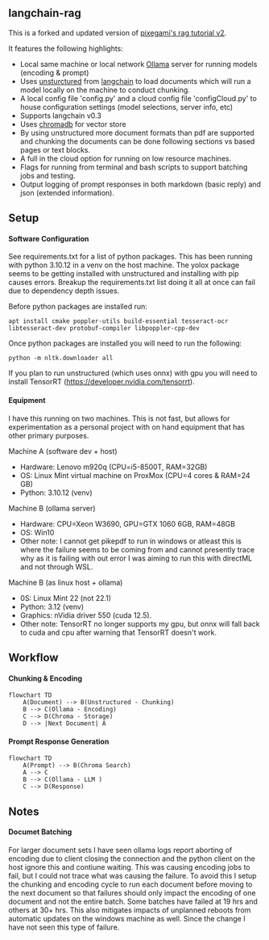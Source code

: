## langchain-rag

This is a forked and updated version of [pixegami's rag tutorial v2](https://github.com/pixegami/rag-tutorial-v2). 

It features the following highlights:
- Local same machine or local network [Ollama](https://ollama.com/) server for running models (encoding & prompt)
- Uses [unsturctured](https://unstructured.io/) from [langchain](https://python.langchain.com/docs/integrations/document_loaders/unstructured_file/) to load documents which will run a model locally on the machine to conduct chunking.
- A local config file 'config.py' and a cloud config file 'configCloud.py' to house configuration settings (model selections, server info, etc)
- Supports langchain v0.3
- Uses [chromadb](https://www.trychroma.com/) for vector store
- By using unstructured more document formats than pdf are supported and chunking the documents can be done following sections vs based pages or text blocks.
- A full in the cloud option for running on low resource machines.
- Flags for running from terminal and bash scripts to support batching jobs and testing.
- Output logging of prompt responses in both markdown (basic reply) and json (extended information).

## Setup
#### Software Configuration
See requirements.txt for a list of python packages. This has been running with python 3.10.12 in a venv on the host machine. The yolox package seems to be getting installed with unstructured and installing with pip causes errors. Breakup the requirements.txt list doing it all at once can fail due to dependency depth issues.  

Before python packages are installed run:

```apt install cmake poppler-utils build-essential tesseract-ocr libtesseract-dev protobuf-compiler libpoppler-cpp-dev```

Once python packages are installed you will need to run the following:

```python -m nltk.downloader all```

If you plan to run unstructured (which uses onnx) with gpu you will need to install TensorRT (https://developer.nvidia.com/tensorrt).

#### Equipment
I have this running on two machines. This is not fast, but allows for experimentation as a personal project with on hand equipment that has other primary purposes. 

Machine A (software dev + host)
- Hardware: Lenovo m920q (CPU=i5-8500T, RAM=32GB)
- OS: Linux Mint virtual machine on ProxMox (CPU=4 cores & RAM=24 GB)
- Python: 3.10.12 (venv) 

Machine B (ollama server)
- Hardware: CPU=Xeon W3690, GPU=GTX 1060 6GB, RAM=48GB
- OS: Win10
- Other note: I cannot get pikepdf to run in windows or atleast this is where the failure seems to be coming from and cannot presently trace why as it is failing with out error I was aiming to run this with directML and not through WSL. 

Machine B (as linux host + ollama)
- 0S: Linux Mint 22 (not 22.1)
- Python: 3.12 (venv)
- Graphics: nVidia driver 550 (cuda 12.5).
- Other note: TensorRT no longer supports my gpu, but onnx will fall back to cuda and cpu after warning that TensorRT doesn't work.
  
## Workflow
#### Chunking & Encoding
```mermaid
flowchart TD
    A(Document) --> B(Unstructured - Chunking)
    B --> C(Ollama - Encoding)
    C --> D(Chroma - Storage) 
    D --> |Next Document| A
```
#### Prompt Response Generation
```mermaid
flowchart TD
    A(Prompt) --> B(Chroma Search)
    A --> C
    B --> C(Ollama - LLM )
    C --> D(Response)
```

## Notes
#### Documet Batching
For larger document sets I have seen ollama logs report aborting of encoding due to client closing the connection and the python client on the host ignore this and contiune waiting. This was causing encoding jobs to fail, but I could not trace what was causing the failure. To avoid this I setup the chunking and encoding cycle to run each document before moving to the next document so that failures should only impact the encoding of one document and not the entire batch. Some batches have failed at 19 hrs and others at 30+ hrs. This also mitigates impacts of unplanned reboots from automatic updates on the windows machine as well. Since the change I have not seen this type of failure.

